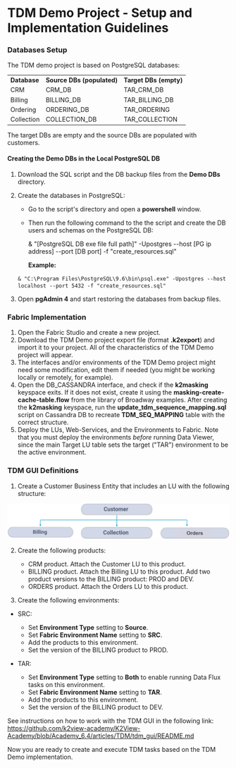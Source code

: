 # TDM Demo Project - Setup and Implementation Guidelines

### Databases Setup

The TDM demo project is based on PostgreSQL databases:

<table>
<tr>
<td><strong>Database</strong></td>
<td><strong>Source DBs (populated)</strong></td>
<td><strong>Target DBs (empty)</strong></td>
</tr>
<tr>
<td>CRM</td>
<td>CRM_DB</td>
<td>TAR_CRM_DB</td>
</tr>
<tr>
<td>Billing</td>
<td>BILLING_DB</td>
<td>TAR_BILLING_DB</td>
</tr>
<tr>
<td>Ordering</td>
<td>ORDERING_DB</td>
<td>TAR_ORDERING</td>
</tr>
<tr>
<td>Collection</td>
<td>COLLECTION_DB</td>
<td>TAR_COLLECTION</td>
</tr>
</table>

The target DBs are empty and the source DBs are populated with customers.

#### Creating the Demo DBs in the Local PostgreSQL DB

1. Download the SQL script and the DB backup files from the **Demo DBs** directory.

2. Create the databases in PostgreSQL: 

   - Go to the script's directory and open a **powershell** window. 
   - Then run the following command to the the script and create the DB users and schemas on the PostgreSQL DB:

     & "[PostgreSQL DB exe file full path]" -Upostgres --host [PG ip address] --port [DB port] -f "create_resources.sql"

     **Example:** 

   ```
   & "C:\Program Files\PostgreSQL\9.6\bin\psql.exe" -Upostgres --host localhost --port 5432 -f "create_resources.sql"
   ```
   

3. Open **pgAdmin 4** and start restoring the databases from backup files.

### Fabric Implementation

1. Open the Fabric Studio and create a new project.
2. Download the TDM Demo project export file (format **.k2export**) and import it to your project. All of the characteristics of the TDM Demo project will appear. 
3. The interfaces and/or environments of the TDM Demo project might need some modification, edit them if needed (you might be working locally or remotely, for example). 
4. Open the DB_CASSANDRA interface, and check if the **k2masking** keyspace exits. If it does not exist, create it using the **masking-create-cache-table.flow** from the library of Broadway examples. After creating the **k2masking** keyspace, run the **update_tdm_sequence_mapping.sql** script on Cassandra DB to recreate **TDM_SEQ_MAPPING** table with the correct structure.
5. Deploy the LUs, Web-Services, and the Environments to Fabric. Note that you must deploy the environments *before* running Data Viewer, since the main Target LU table sets the target ("TAR") environment to be the active environment.

###  TDM GUI Definitions

1. Create a Customer Business Entity that includes an LU with the following structure:

 ![Customer BE](images/Customer_demo_BE.png)

2. Create the following products:  

   - CRM product. Attach the Customer LU to this product.
   - BILLING product. Attach the Billing LU to this product.  Add two product versions to the BILLING product: PROD and DEV.
   - ORDERS product. Attach the Orders LU to this product. 

3. Create the following environments:

- SRC:

     - Set  **Environment Type** setting to **Source**.
     - Set  **Fabric Environment Name** setting to **SRC**.
     - Add the products to this environment.
     - Set the version of the BILLING product to PROD.
   
- TAR:
  
     - Set  **Environment Type** setting to **Both** to enable running Data Flux tasks on this environment.
     - Set  **Fabric Environment Name** setting to **TAR**.
     - Add the products to this environment.
     - Set the version of the BILLING product to DEV.


     

See instructions on how to work with the TDM GUI in the following link:
https://github.com/k2view-academy/K2View-Academy/blob/Academy_6.4/articles/TDM/tdm_gui/README.md



Now you are ready to create and execute TDM tasks based on the TDM Demo implementation.
